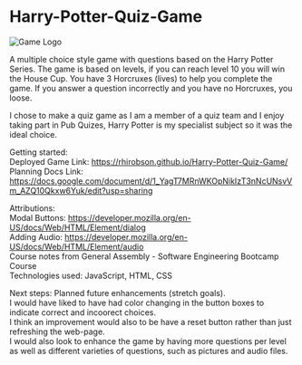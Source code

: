 # Harry-Potter-Quiz-Game

  ![Game Logo](https://github.com/user-attachments/assets/be0d7e6b-b4b5-45f8-a21a-c8cc4479c8ee)

A multiple choice style game with questions based on the Harry Potter Series. The game is based on levels, if you can reach level 10 you will win the House Cup. You have 3 Horcruxes (lives) to help you complete the game. If you answer a question incorrectly and you have no Horcruxes, you loose.

I chose to make a quiz game as I am a member of a quiz team and I enjoy taking part in Pub Quizes, Harry Potter is my specialist subject so it was the ideal choice.

Getting started: <br>
Deployed Game Link: https://rhirobson.github.io/Harry-Potter-Quiz-Game/ <br>
Planning Docs Link: https://docs.google.com/document/d/1_YagT7MRnWKOpNikIzT3nNcUNsvVm_AZQ10Qkxw6Yuk/edit?usp=sharing

Attributions: <br>
Modal Buttons: https://developer.mozilla.org/en-US/docs/Web/HTML/Element/dialog <br>
Adding Audio: https://developer.mozilla.org/en-US/docs/Web/HTML/Element/audio <br>
Course notes from General Assembly - Software Engineering Bootcamp Course <br>
Technologies used: JavaScript, HTML, CSS <br>

Next steps: Planned future enhancements (stretch goals). <br>
I would have liked to have had color changing in the button boxes to indicate correct and incoorect choices. <br>
I think an improvement would also to be have a reset button rather than just refreshing the web-page. <br>
I would also look to enhance the game by having more questions per level as well as different varieties of questions, such as pictures and audio files. <br>


